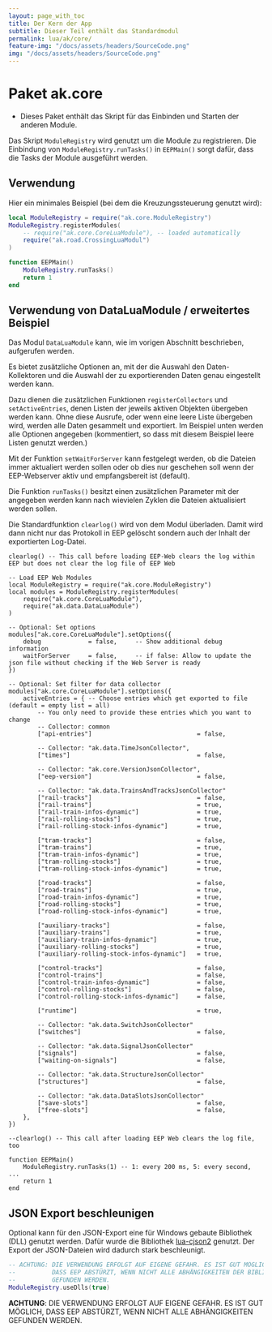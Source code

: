```yaml
---
layout: page_with_toc
title: Der Kern der App
subtitle: Dieser Teil enthält das Standardmodul
permalink: lua/ak/core/
feature-img: "/docs/assets/headers/SourceCode.png"
img: "/docs/assets/headers/SourceCode.png"
---
```


# Paket ak.core

- Dieses Paket enthält das Skript für das Einbinden und Starten der anderen Module.

Das Skript `ModuleRegistry` wird genutzt um die Module zu registrieren.
Die Einbindung von `ModuleRegistry.runTasks()` in `EEPMain()` sorgt dafür, dass die Tasks der Module ausgeführt werden.

## Verwendung

Hier ein minimales Beispiel (bei dem die Kreuzungssteuerung genutzt wird):

```lua
local ModuleRegistry = require("ak.core.ModuleRegistry")
ModuleRegistry.registerModules(
    -- require("ak.core.CoreLuaModule"), -- loaded automatically
    require("ak.road.CrossingLuaModul")
)

function EEPMain()
    ModuleRegistry.runTasks()
    return 1
end
```

## Verwendung von DataLuaModule / erweitertes Beispiel

Das Modul `DataLuaModule` kann, wie im vorigen Abschnitt beschrieben, aufgerufen werden.

Es bietet zusätzliche Optionen an, mit der die Auswahl den Daten-Kollektoren und die Auswahl der zu exportierenden Daten genau eingestellt werden kann.

Dazu dienen die zusätzlichen Funktionen `registerCollectors` und `setActiveEntries`, denen Listen der jeweils aktiven Objekten übergeben werden kann. Ohne diese Ausrufe, oder wenn eine leere Liste übergeben wird, werden alle Daten gesammelt und exportiert. Im Beispiel unten werden alle Optionen angegeben (kommentiert, so dass mit diesem Beispiel leere Listen genutzt werden.)

Mit der Funktion `setWaitForServer` kann festgelegt werden, ob die Dateien immer aktualiert werden sollen oder ob dies nur geschehen soll wenn der EEP-Webserver aktiv und empfangsbereit ist (default).

Die Funktion `runTasks()` besitzt einen zusätzlichen Parameter mit der angegeben werden kann nach wievielen Zyklen die Dateien aktualisiert werden sollen.

Die Standardfunktion `clearlog()` wird von dem Modul überladen. Damit wird dann nicht nur das Protokoll in EEP gelöscht sondern auch der Inhalt der exportierten Log-Datei.

```
clearlog() -- This call before loading EEP-Web clears the log within EEP but does not clear the log file of EEP Web

-- Load EEP Web Modules
local ModuleRegistry = require("ak.core.ModuleRegistry")
local modules = ModuleRegistry.registerModules(
    require("ak.core.CoreLuaModule"),
    require("ak.data.DataLuaModule")
)

-- Optional: Set options
modules["ak.core.CoreLuaModule"].setOptions({
    debug             = false,     -- Show additional debug information
    waitForServer     = false,     -- if false: Allow to update the json file without checking if the Web Server is ready
})

-- Optional: Set filter for data collector
modules["ak.core.CoreLuaModule"].setOptions({
    activeEntries = { -- Choose entries which get exported to file (default = empty list = all)
        -- You only need to provide these entries which you want to change
        -- Collector: common
        ["api-entries"]                             = false,

        -- Collector: "ak.data.TimeJsonCollector",
        ["times"]                                   = false,

        -- Collector: "ak.core.VersionJsonCollector",
        ["eep-version"]                             = false,

        -- Collector: "ak.data.TrainsAndTracksJsonCollector"
        ["rail-tracks"]                             = false,
        ["rail-trains"]                             = true,
        ["rail-train-infos-dynamic"]                = true,
        ["rail-rolling-stocks"]                     = true,
        ["rail-rolling-stock-infos-dynamic"]        = true,
        
        ["tram-tracks"]                             = false,
        ["tram-trains"]                             = true,
        ["tram-train-infos-dynamic"]                = true,
        ["tram-rolling-stocks"]                     = true,
        ["tram-rolling-stock-infos-dynamic"]        = true,

        ["road-tracks"]                             = false,
        ["road-trains"]                             = true,
        ["road-train-infos-dynamic"]                = true,
        ["road-rolling-stocks"]                     = true,
        ["road-rolling-stock-infos-dynamic"]        = true,

        ["auxiliary-tracks"]                        = false,
        ["auxiliary-trains"]                        = true,
        ["auxiliary-train-infos-dynamic"]           = true,
        ["auxiliary-rolling-stocks"]                = true,
        ["auxiliary-rolling-stock-infos-dynamic"]   = true,

        ["control-tracks"]                          = false,
        ["control-trains"]                          = false,
        ["control-train-infos-dynamic"]             = false,
        ["control-rolling-stocks"]                  = false,
        ["control-rolling-stock-infos-dynamic"]     = false,

        ["runtime"]                                 = true,

        -- Collector: "ak.data.SwitchJsonCollector"
        ["switches"]                                = false,

        -- Collector: "ak.data.SignalJsonCollector"
        ["signals"]                                 = false,
        ["waiting-on-signals"]                      = false,

        -- Collector: "ak.data.StructureJsonCollector"
        ["structures"]                              = false,

        -- Collector: "ak.data.DataSlotsJsonCollector"
        ["save-slots"]                              = false,
        ["free-slots"]                              = false,
    },
})

--clearlog() -- This call after loading EEP Web clears the log file, too

function EEPMain()
    ModuleRegistry.runTasks(1) -- 1: every 200 ms, 5: every second, ...
    return 1
end
```

## JSON Export beschleunigen

Optional kann für den JSON-Export eine für Windows gebaute Bibliothek (DLL) genutzt werden. Dafür wurde die Bibliothek
[lua-cjson2](https://luarocks.org/modules/criztianix/lua-cjson2) genutzt.
Der Export der JSON-Dateien wird dadurch stark beschleunigt.

```lua
-- ACHTUNG: DIE VERWENDUNG ERFOLGT AUF EIGENE GEFAHR. ES IST GUT MÖGLICH,
--          DASS EEP ABSTÜRZT, WENN NICHT ALLE ABHÄNGIGKEITEN DER BIBLIOTHEK
--          GEFUNDEN WERDEN.
ModuleRegistry.useDlls(true)
```

**ACHTUNG**: DIE VERWENDUNG ERFOLGT AUF EIGENE GEFAHR. ES IST GUT MÖGLICH, DASS EEP ABSTÜRZT,
WENN NICHT ALLE ABHÄNGIGKEITEN GEFUNDEN WERDEN.

